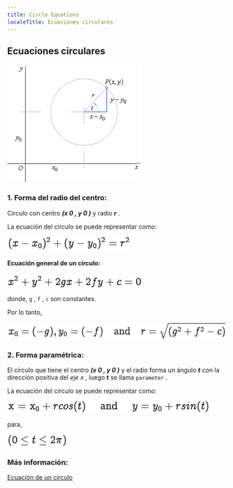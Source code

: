 ```yaml
---
title: Circle Equations
localeTitle: Ecuaciones circulares
---
```

## Ecuaciones circulares

![Círculo centrado en (x0, y0) con el radio r, un punto P (x, y) en el círculo y el ángulo t](https://raw.githubusercontent.com/pranabendra/articles/master/geometry/circle/circle_2.gif)

### 1\. Forma del radio del centro:

Círculo con centro _**(x 0 , y 0 )**_ y radio **_r_** .

La ecuación del círculo se puede representar como:

![(x-x0) ^ 2 + (y-y0) ^ 2 = r ^ 2](https://raw.githubusercontent.com/pranabendra/articles/master/geometry/circle/circle_3.png)

#### Ecuación general de un círculo:

![x ^ 2 + y ^ 2 + 2gx + 2fy + c = 0](https://raw.githubusercontent.com/pranabendra/articles/master/geometry/circle/circle_6.png)

donde, `g` , `f` , `c` son constantes.

Por lo tanto,

![x0 = (-g), y0 = (-f), y r = raíz cuadrada de (g ^ 2 + f ^ 2 -c)](https://raw.githubusercontent.com/pranabendra/articles/master/geometry/circle/circle_9.png)

### 2\. Forma paramétrica:

El círculo que tiene el centro _**(x 0 , y 0 )**_ y el radio forma un ángulo **_t_** con la dirección positiva del _eje x_ , luego **_t_** se llama `parameter` .

La ecuación del círculo se puede representar como:

![x = x0 + rcos (t), y = y0 + rsin (t)](https://raw.githubusercontent.com/pranabendra/articles/master/geometry/circle/circle_4.png)

para,

![0 <= t <= 2 pi](https://raw.githubusercontent.com/pranabendra/articles/master/geometry/circle/circle_5.png)

### Más información:

[Ecuación de un círculo](http://mypages.valdosta.edu/alazari/math1111/Circle.html)